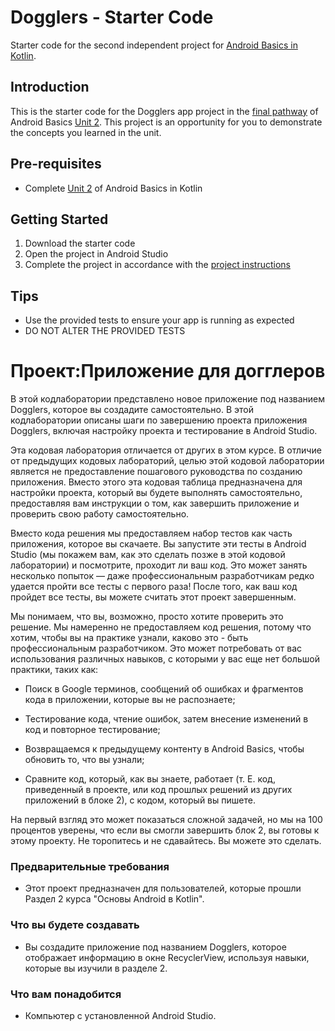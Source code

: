 Dogglers - Starter Code
==================================

Starter code for the second independent project for [Android Basics in Kotlin](https://developer.android.com/courses/android-basics-kotlin/course).

Introduction
------------

This is the starter code for the Dogglers app project in the [final pathway](https://developer.android.com/courses/pathways/android-basics-kotlin-unit-2-pathway-3) of Android Basics [Unit 2](https://developer.android.com/courses/android-basics-kotlin/unit-2). This project is an opportunity for you to demonstrate the concepts you learned in the unit.

Pre-requisites
--------------

- Complete [Unit 2](https://developer.android.com/courses/android-basics-kotlin/unit-2) of Android Basics in Kotlin

Getting Started
---------------

1. Download the starter code
2. Open the project in Android Studio
3. Complete the project in accordance with the [project instructions](https://developer.android.com/codelabs/basic-android-kotlin-training-project-dogglers-app?continue=https%3A%2F%2Fdeveloper.android.com%2Fcourses%2Fpathways%2Fandroid-basics-kotlin-unit-2-pathway-3%23codelab-https%3A%2F%2Fdeveloper.android.com%2Fcodelabs%2Fbasic-android-kotlin-training-project-dogglers-app#0)

Tips
----

- Use the provided tests to ensure your app is running as expected
- DO NOT ALTER THE PROVIDED TESTS


# Проект:Приложение для догглеров

В этой кодлаборатории представлено новое приложение под названием Dogglers, которое вы создадите самостоятельно. В этой кодлаборатории описаны шаги по завершению проекта приложения Dogglers, включая настройку проекта и тестирование в Android Studio.

Эта кодовая лаборатория отличается от других в этом курсе. В отличие от предыдущих кодовых лабораторий, целью этой кодовой лаборатории является не предоставление пошагового руководства по созданию приложения. Вместо этого эта кодовая таблица предназначена для настройки проекта, который вы будете выполнять самостоятельно, предоставляя вам инструкции о том, как завершить приложение и проверить свою работу самостоятельно.

Вместо кода решения мы предоставляем набор тестов как часть приложения, которое вы скачаете. Вы запустите эти тесты в Android Studio (мы покажем вам, как это сделать позже в этой кодовой лаборатории) и посмотрите, проходит ли ваш код. Это может занять несколько попыток — даже профессиональным разработчикам редко удается пройти все тесты с первого раза! После того, как ваш код пройдет все тесты, вы можете считать этот проект завершенным.

Мы понимаем, что вы, возможно, просто хотите проверить это решение. Мы намеренно не предоставляем код решения, потому что хотим, чтобы вы на практике узнали, каково это - быть профессиональным разработчиком. Это может потребовать от вас использования различных навыков, с которыми у вас еще нет большой практики, таких как:

 * Поиск в Google терминов, сообщений об ошибках и фрагментов кода в приложении, которые вы не распознаете;

 * Тестирование кода, чтение ошибок, затем внесение изменений в код и повторное тестирование;

 * Возвращаемся к предыдущему контенту в Android Basics, чтобы обновить то, что вы узнали;

 * Сравните код, который, как вы знаете, работает (т. Е. код, приведенный в проекте, или код прошлых решений из других приложений в блоке 2), с кодом, который вы пишете.

На первый взгляд это может показаться сложной задачей, но мы на 100 процентов уверены, что если вы смогли завершить блок 2, вы готовы к этому проекту. Не торопитесь и не сдавайтесь. Вы можете это сделать.

 ### Предварительные требования

 * Этот проект предназначен для пользователей, которые прошли Раздел 2 курса "Основы Android в Kotlin".

 ### Что вы будете создавать

 * Вы создадите приложение под названием Dogglers, которое отображает информацию в окне RecyclerView, используя навыки, которые вы изучили в разделе 2.

 ### Что вам понадобится

 * Компьютер с установленной Android Studio.
































